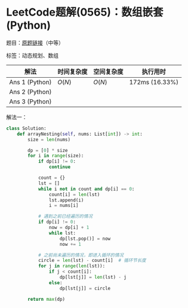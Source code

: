 # LeetCode题解(0565)：数组嵌套(Python)

题目：[原题链接](https://leetcode-cn.com/problems/array-nesting/)（中等）

标签：动态规划、数组

| 解法           | 时间复杂度 | 空间复杂度 | 执行用时       |
| -------------- | ---------- | ---------- | -------------- |
| Ans 1 (Python) | $O(N)$     | $O(N)$     | 172ms (16.33%) |
| Ans 2 (Python) |            |            |                |
| Ans 3 (Python) |            |            |                |

解法一：

```python
class Solution:
    def arrayNesting(self, nums: List[int]) -> int:
        size = len(nums)

        dp = [0] * size
        for i in range(size):
            if dp[i] != 0:
                continue

            count = {}
            lst = []
            while i not in count and dp[i] == 0:
                count[i] = len(lst)
                lst.append(i)
                i = nums[i]

            # 遇到之前已经遍历的情况
            if dp[i] != 0:
                now = dp[i] + 1
                while lst:
                    dp[lst.pop()] = now
                    now += 1

            # 之前尚未遍历的情况，即进入循环的情况
            circle = len(lst) - count[i]  # 循环节长度
            for j in range(len(lst)):
                if j < count[i]:
                    dp[lst[j]] = len(lst) - j
                else:
                    dp[lst[j]] = circle

        return max(dp)
```

